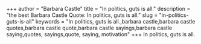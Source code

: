+++
author = "Barbara Castle"
title = "In politics, guts is all."
description = "the best Barbara Castle Quote: In politics, guts is all."
slug = "in-politics-guts-is-all"
keywords = "In politics, guts is all.,barbara castle,barbara castle quotes,barbara castle quote,barbara castle sayings,barbara castle saying,quotes, sayings,quote, saying, motivation"
+++
In politics, guts is all.
